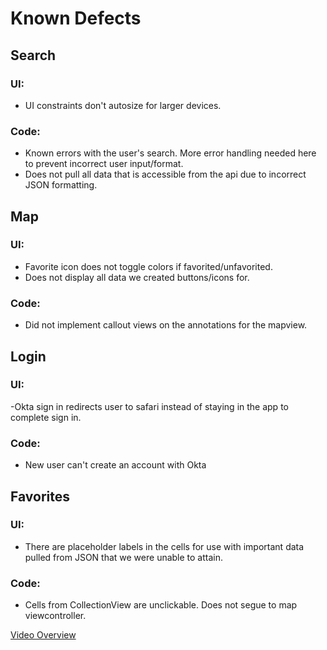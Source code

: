 # Known Defects

## Search
### UI:
- UI constraints don't autosize for larger devices.
### Code:
- Known errors with the user's search. More error handling needed here to prevent incorrect user input/format.
- Does not pull all data that is accessible from the api due to incorrect JSON formatting.

## Map
### UI:
- Favorite icon does not toggle colors if favorited/unfavorited.
- Does not display all data we created buttons/icons for.
### Code:
- Did not implement callout views on the annotations for the mapview.

## Login
### UI:
-Okta sign in redirects user to safari instead of staying in the app to complete sign in.
### Code:
- New user can't create an account with Okta

## Favorites
### UI:
- There are placeholder labels in the cells for use with important data pulled from JSON that we were unable to attain.
### Code:
- Cells from CollectionView are unclickable. Does not segue to map viewcontroller.

[Video Overview](https://www.loom.com/share/44386b011fc34f599ae2d15e49a561e1)
